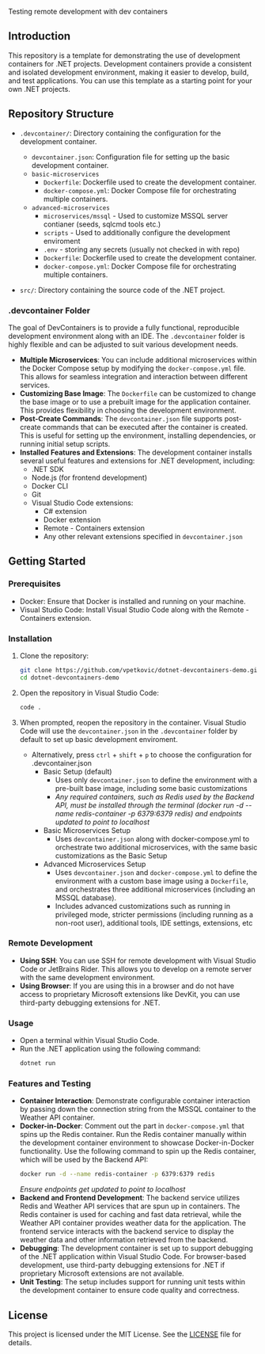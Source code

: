 Testing remote development with dev containers

## Introduction
This repository is a template for demonstrating the use of development containers for .NET projects. Development containers provide a consistent and isolated development environment, making it easier to develop, build, and test applications. You can use this template as a starting point for your own .NET projects.

## Repository Structure

- `.devcontainer/`: Directory containing the configuration for the development container.
  - `devcontainer.json`: Configuration file for setting up the basic development container.
  - `basic-microservices`
    - `Dockerfile`: Dockerfile used to create the development container.
    - `docker-compose.yml`: Docker Compose file for orchestrating multiple containers. 
  - `advanced-microservices`
    - `microservices/mssql` - Used to customize MSSQL server contianer (seeds, sqlcmd tools etc.)
    - `scripts` - Used to additionally configure the development enviroment
    - `.env` - storing any secrets (usually not checked in with repo)
    - `Dockerfile`: Dockerfile used to create the development container.
    - `docker-compose.yml`: Docker Compose file for orchestrating multiple containers.
    
- `src/`: Directory containing the source code of the .NET project.

### .devcontainer Folder

The goal of DevContainers is to provide a fully functional, reproducible development environment along with an IDE. The `.devcontainer` folder is highly flexible and can be adjusted to suit various development needs.

- **Multiple Microservices**: You can include additional microservices within the Docker Compose setup by modifying the `docker-compose.yml` file. This allows for seamless integration and interaction between different services.
- **Customizing Base Image**: The `Dockerfile` can be customized to change the base image or to use a prebuilt image for the application container. This provides flexibility in choosing the development environment.
- **Post-Create Commands**: The `devcontainer.json` file supports post-create commands that can be executed after the container is created. This is useful for setting up the environment, installing dependencies, or running initial setup scripts.
- **Installed Features and Extensions**: The development container installs several useful features and extensions for .NET development, including:
  - .NET SDK
  - Node.js (for frontend development)
  - Docker CLI
  - Git
  - Visual Studio Code extensions:
    - C# extension
    - Docker extension
    - Remote - Containers extension
    - Any other relevant extensions specified in `devcontainer.json`

## Getting Started

### Prerequisites

- Docker: Ensure that Docker is installed and running on your machine.
- Visual Studio Code: Install Visual Studio Code along with the Remote - Containers extension.

### Installation

1. Clone the repository:
   ```sh
   git clone https://github.com/vpetkovic/dotnet-devcontainers-demo.git
   cd dotnet-devcontainers-demo
   ```

2. Open the repository in Visual Studio Code:
   ```sh
   code .
   ```

3. When prompted, reopen the repository in the container. Visual Studio Code will use the `devcontainer.json` in the `.devcontainer` folder by default to set up basic development enviroment.
    - Alternatively, press `ctrl` + `shift` + `p` to choose the configuration for .devcontainer.json
      - Basic Setup (default)
        - Uses only `devcontainer.json` to define the environment with a pre-built base image, including some basic customizations
        - *Any required containers, such as Redis used by the Backend API, must be installed through the terminal (docker run -d --name redis-container -p 6379:6379 redis) and endpoints updated to point to localhost*
      - Basic Microservices Setup
        - Uses `devcontainer.json` along with docker-compose.yml to orchestrate two additional microservices, with the same basic customizations as the Basic Setup
      - Advanced Microservices Setup
        - Uses `devcontainer.json` and `docker-compose.yml` to define the environment with a custom base image using a `Dockerfile`, and orchestrates three additional microservices (including an MSSQL database).
        - Includes advanced customizations such as running in privileged mode, stricter permissions (including running as a non-root user), additional tools, IDE settings, extensions, etc

### Remote Development

- **Using SSH**: You can use SSH for remote development with Visual Studio Code or JetBrains Rider. This allows you to develop on a remote server with the same development environment.
- **Using Browser**: If you are using this in a browser and do not have access to proprietary Microsoft extensions like DevKit, you can use third-party debugging extensions for .NET.

### Usage

- Open a terminal within Visual Studio Code.
- Run the .NET application using the following command:
  ```sh
  dotnet run
  ```

### Features and Testing

- **Container Interaction**: Demonstrate configurable container interaction by passing down the connection string from the MSSQL container to the Weather API container.
- **Docker-in-Docker**: Comment out the part in `docker-compose.yml` that spins up the Redis container. Run the Redis container manually within the development container environment to showcase Docker-in-Docker functionality. Use the following command to spin up the Redis container, which will be used by the Backend API:
  ```sh
  docker run -d --name redis-container -p 6379:6379 redis
  ```
  *Ensure endpoints get updated to point to localhost*
- **Backend and Frontend Development**: The backend service utilizes Redis and Weather API services that are spun up in containers. The Redis container is used for caching and fast data retrieval, while the Weather API container provides weather data for the application. The frontend service interacts with the backend service to display the weather data and other information retrieved from the backend.
- **Debugging**: The development container is set up to support debugging of the .NET application within Visual Studio Code. For browser-based development, use third-party debugging extensions for .NET if proprietary Microsoft extensions are not available.
- **Unit Testing**: The setup includes support for running unit tests within the development container to ensure code quality and correctness.

## License

This project is licensed under the MIT License. See the [LICENSE](LICENSE) file for details.
